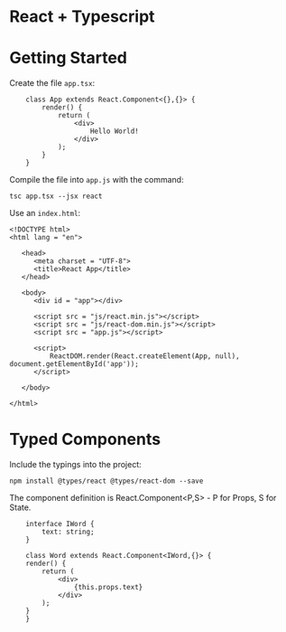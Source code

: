 React + Typescript
====================

# Getting Started

Create the file `app.tsx`:

```
    class App extends React.Component<{},{}> {
        render() {
            return (
                <div>
                    Hello World!
                </div>
            );
        }
    }
```

Compile the file into `app.js` with the command:

    tsc app.tsx --jsx react

Use an `index.html`:

```
<!DOCTYPE html>
<html lang = "en">

   <head>
      <meta charset = "UTF-8">
      <title>React App</title>
   </head>

   <body>
      <div id = "app"></div>

      <script src = "js/react.min.js"></script>
      <script src = "js/react-dom.min.js"></script>
      <script src = "app.js"></script>
      
      <script>
          ReactDOM.render(React.createElement(App, null), document.getElementById('app'));
      </script>

   </body>

</html>
```

# Typed Components

Include the typings into the project:

    npm install @types/react @types/react-dom --save

The component definition is React.Component<P,S> - P for Props, S for State.

```
    interface IWord {
        text: string;
    }

    class Word extends React.Component<IWord,{}> {
    render() {
        return (
            <div>
                {this.props.text}
            </div>
        );
    }
    }
```
